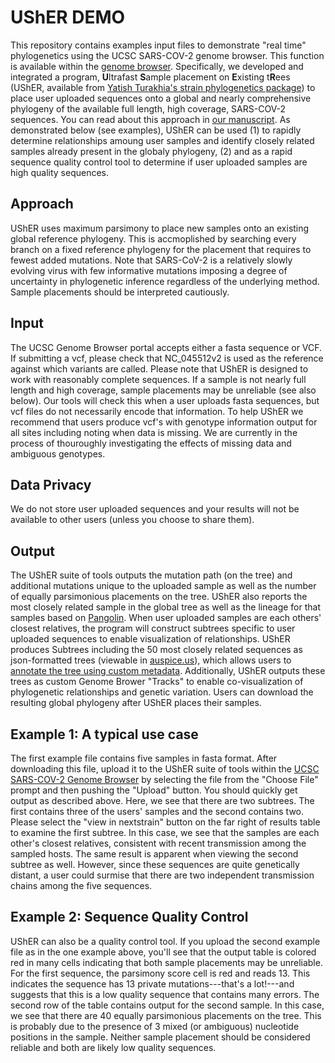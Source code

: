 # **UShER DEMO**
This repository contains examples input files to demonstrate "real time" phylogenetics using the UCSC SARS-COV-2 genome browser. This function is available within the [genome browser](https://hgwdev-angie.gi.ucsc.edu/cgi-bin/hgPhyloPlace). Specifically, we developed and integrated a program, **U**ltrafast **S**ample placement on **E**xisting t**R**ees (UShER, available from [Yatish Turakhia's strain phylogenetics package](https://github.com/yatisht/strain_phylogenetics)) to place user uploaded sequences onto a global and nearly comprehensive phylogeny of the available full length, high coverage, SARS-COV-2 sequences. You can read about this approach in [our manuscript](https://www.biorxiv.org/content/10.1101/2020.09.26.314971v1). As demonstrated below (see examples), UShER can be used (1) to rapidly determine relationships amoung user samples and identify closely related samples already present in the globaly phylogeny, (2) and as a rapid sequence quality control tool to determine if user uploaded samples are high quality sequences. 

## **Approach**
UShER uses maximum parsimony to place new samples onto an existing global reference phylogeny. This is accmoplished by searching every branch on a fixed reference phylogeny for the placement that requires to fewest added mutations. Note that SARS-CoV-2 is a relatively slowly evolving virus with few informative mutations imposing a degree of uncertainty in phylogenetic inference regardless of the underlying method. Sample placements should be interpreted cautiously. 

## **Input**
The UCSC Genome Browser portal accepts either a fasta sequence or VCF. If submitting a vcf, please check that NC_045512v2 is used as the reference against which variants are called. Please note that UShER is designed to work with reasonably complete sequences. If a sample is not nearly full length and high coverage, sample placements may be unreliable (see also below). Our tools will check this when a user uploads fasta sequences, but vcf files do not necessarily encode that information. To help UShER we recommend that users produce vcf's with genotype information output for all sites including noting when data is missing. We are currently in the process of thouroughly investigating the effects of missing data and ambiguous genotypes. 

## **Data Privacy** ## 
We do not store user uploaded sequences and your results will not be available to other users (unless you choose to share them).

## **Output**
The UShER suite of tools outputs the mutation path (on the tree) and additional mutations unique to the uploaded sample as well as the number of equally parsimonious placements on the tree. UShER also reports the most closely related sample in the global tree as well as the lineage for that samples based on [Pangolin](https://github.com/cov-lineages/pangolin). When user uploaded samples are each others' closest relatives, the program will construct subtrees specific to user uploaded sequences to enable visualization of relationships. UShER produces Subtrees including the 50 most closely related sequences as json-formatted trees  (viewable in [auspice.us](https://auspice.us/)), which allows users to [annotate the tree using custom metadata](https://docs.nextstrain.org/projects/auspice/en/stable/advanced-functionality/drag-drop-csv-tsv.html). Additionally, UShER outputs these trees as custom Genome Brower "Tracks" to enable co-visualization of phylogenetic relationships and genetic variation. Users can download the resulting global phylogeny after UShER places their samples. 

## **Example 1: A typical use case**
The first example file contains five samples in fasta format. After downloading this file, upload it to the UShER suite of tools within the [UCSC SARS-COV-2 Genome Browser](https://hgwdev-angie.gi.ucsc.edu/cgi-bin/hgPhyloPlace) by selecting the file from the "Choose File" prompt and then pushing the "Upload" button. You should quickly get output as described above. Here, we see that there are two subtrees. The first contains three of the users' samples and the second contains two. Please select the "view in nextstrain" button on the far right of results table to examine the first subtree. In this case, we see that the samples are each other's closest relatives, consistent with recent transmission among the sampled hosts. The same result is apparent when viewing the second subtree as well. However, since these sequences are quite genetically distant, a user could surmise that there are two independent transmission chains among the five sequences. 

## **Example 2: Sequence Quality Control**
UShER can also be a quality control tool. If you upload the second example file as in the one example above, you'll see that the output table is colored red in many cells indicating that both sample placements may be unreliable. For the first sequence, the parsimony score cell is red and reads 13. This indicates the sequence has 13 private mutations---that's a lot!---and suggests that this is a low quality sequence that contains many errors. The second row of the table contains output for the second sample. In this case, we see that there are 40 equally parsimonious placements on the tree. This is probably due to the presence of 3 mixed (or ambiguous) nucleotide positions in the sample. Neither sample placement should be considered reliable and both are likely low quality sequences. 
